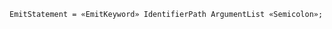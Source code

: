 <!-- This file is generated automatically by infrastructure scripts. Please don't edit by hand. -->

```{ .ebnf .slang-ebnf #EmitStatement }
EmitStatement = «EmitKeyword» IdentifierPath ArgumentList «Semicolon»;
```
